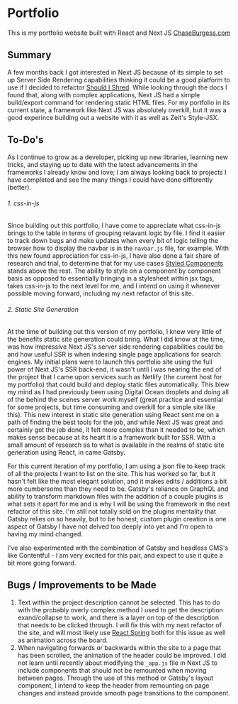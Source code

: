# Portfolio

This is my portfolio website built with React and Next JS
[ChaseBurgess.com](chaseburgess.com)

## Summary

A few months back I got interested in Next JS because of its simple to set up Server Side Rendering capabilities thinking it could be a good platform to use if I decided to refactor [Should I Shred](https://github.com/TunaSurf/ShouldIShred). While looking through the docs I found that, along with complex applications, Next JS had a simple build/export command for rendering static HTML files. For my portfolio in its current state, a framework like Next JS was absolutely overkill, but it was a good experince building out a website with it as well as Zeit's Style-JSX. 

## To-Do's

As I continue to grow as a developer, picking up new libraries, learning new tricks, and staying up to date with the latest advancements in the frameworks I already know and love; I am always looking back to projects I have completed and see the many things I could have done differently (better).

###### 1. css-in-js
Since building out this portfolio, I have come to appreciate what css-in-js brings to the table in terms of grouping relavant logic by file. I find it easier to track down bugs and make updates when every bit of logic telling the browser how to display the navbar is in the `navbar.js` file, for example. With this new found appreciation for css-in-js, I have also done a fair share of research and trial, to determine that for my use cases [Styled Components](https://github.com/styled-components/styled-components) stands above the rest. The ability to style on a component by component basis as opposed to essentially bringing in a stylesheet within jsx tags, takes css-in-js to the next level for me, and I intend on using it whenever possible moving forward, including my next refactor of this site.

###### 2. Static Site Generation
At the time of building out this version of my portfolio, I knew very little of the benefits static site generation could bring. What I did know at the time, was how impressive Next JS's server side rendering capabilities could be and how useful SSR is when indexing single page applications for search engines. My initial plans were to launch this portfolio site using the full power of Next JS's SSR back-end, it wasn't until I was nearing the end of the project that I came upon services such as Netlify (the current host for my portfolio) that could build and deploy static files automatically. This blew my mind as I had previously been using Digital Ocean droplets and doing all of the behind the scenes server work myself (great practice and essential for some projects, but time consuming and overkill for a simple site like this). This new interest in static site generation using React sent me on a path of finding the best tools for the job, and while Next JS was great and certainly got the job done, it felt more complex than it needed to be, which makes sense because at its heart it is a framework built for SSR. With a small amount of research as to what is available in the realms of static site generation using React, in came Gatsby. 

For this current iteration of my portfolio, I am using a json file to keep track of all the projects I want to list on the site. This has worked so far, but it hasn't felt like the most elegant solution, and it makes edits / additions a bit more cumbersome than they need to be. Gatsby's reliance on GraphQL and ability to transform markdown files with the addition of a couple plugins is what sets it apart for me and is why I will be using the framework in the next refactor of this site. I'm still not totally sold on the plugins mentality that Gatsby relies on so heavily, but to be honest, custom plugin creation is one aspect of Gatsby I have not delved too deeply into yet and I'm open to having my mind changed. 

I've also experimented with the combination of Gatsby and headless CMS's like Contentful - I am very excited for this pair, and expect to use it quite a bit more going forward.

## Bugs / Improvements to be Made

1. Text within the project description cannot be selected. This has to do with the probably overly complex method I used to get the description exand/collapse to work, and there is a layer on top of the description that needs to be clicked through. I will fix this with my next refactor of the site, and will most likely use [React Spring](https://github.com/react-spring/react-spring) both for this issue as well as animation across the board. 
2. When navigating forwards or backwards within the site to a page that has been scrolled, the animation of the header could be improved. I did not learn until recently about modifying the `_app.js` file in Next JS to include components that should not be remounted when moving between pages. Through the use of this method or Gatsby's layout component, I intend to keep the header from remounting on page changes and instead provide smooth page transitions to the component. 